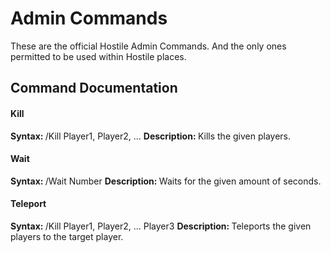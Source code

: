 <h1>Admin Commands</h1>
These are the official Hostile Admin Commands. And the only ones permitted to be used within Hostile places.

<h2>Command Documentation</h2>

<h4>Kill</h4>
<b>Syntax: </b>/Kill Player1, Player2, ...
<b>Description: </b>Kills the given players.

<h4>Wait</h4>
<b>Syntax: </b>/Wait Number
<b>Description: </b>Waits for the given amount of seconds.

<h4>Teleport</h4>
<b>Syntax: </b>/Kill Player1, Player2, ... Player3
<b>Description: </b>Teleports the given players to the target player.